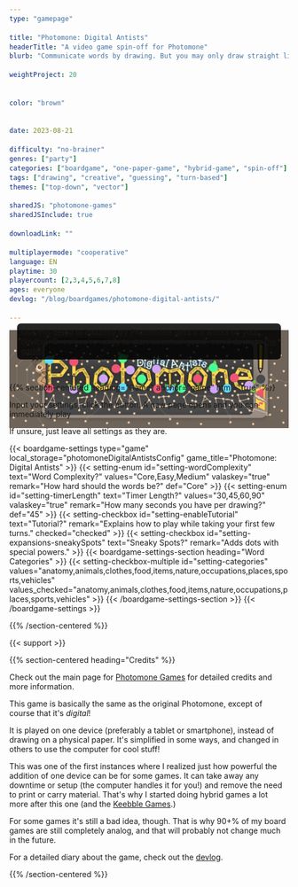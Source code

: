 ```yaml
---
type: "gamepage"

title: "Photomone: Digital Antists"
headerTitle: "A video game spin-off for Photomone"
blurb: "Communicate words by drawing. But you may only draw straight lines between the dots on your screen, and not all dots are created equal."

weightProject: 20


color: "brown"


date: 2023-08-21

difficulty: "no-brainer"
genres: ["party"]
categories: ["boardgame", "one-paper-game", "hybrid-game", "spin-off"]
tags: ["drawing", "creative", "guessing", "turn-based"]
themes: ["top-down", "vector"]

sharedJS: "photomone-games"
sharedJSInclude: true

downloadLink: ""

multiplayermode: "cooperative"
language: EN
playtime: 30
playercount: [2,3,4,5,6,7,8]
ages: everyone
devlog: "/blog/boardgames/photomone-digital-antists/"

---
```


<script>window.configStringToUse = window.localStorage.photomoneDigitalAntistsConfig;</script>
<!-- <div style="margin-top: min(3vw, 2em);"> -->

<div style="margin-bottom: -23vw; position: relative; z-index: -1; opacity: 0.9;">
  <img src="assets/photomone_digital_antists_header.webp">
</div>

<div style="max-width: 720px; margin: auto; padding: 1em;">
<!-- <h2 style="text-align: center; filter: drop-shadow(0 0 4px black);">Try it!</h2> -->

<p style="background-color: rgba(0,0,0,0.86); border-radius: 0.5em; padding: 0.5em;;">Use this demo to instantly try Photomone (and if it works on your device). Once you're ready to start an actual game, scroll down to <a href="#game">the game</a>.</p>

<div class="photomone-canvas" data-addui="true" data-pointradiusfactor="0.02" data-pointboundsmin="50" data-pointboundsmax="100" data-linewidthfactor="0.015" data-noexpansions="true" data-transparentbackground="false" style="filter: drop-shadow(0 0 12px #222);"></div>

</div>

{{% section-centered heading="Game" anchor="game" html="true" %}}

<p>Input your settings, click the button. A new page opens and you can immediately play</p>

<p>If unsure, just leave all settings as they are.</p>

{{< boardgame-settings type="game" local_storage="photomoneDigitalAntistsConfig" game_title="Photomone: Digital Antists" >}}
  {{< setting-enum id="setting-wordComplexity" text="Word Complexity?" values="Core,Easy,Medium" valaskey="true" remark="How hard should the words be?" def="Core" >}}
  {{< setting-enum id="setting-timerLength" text="Timer Length?" values="30,45,60,90" valaskey="true" remark="How many seconds you have per drawing?" def="45" >}}
  {{< setting-checkbox id="setting-enableTutorial" text="Tutorial?" remark="Explains how to play while taking your first few turns." checked="checked" >}}
  {{< setting-checkbox id="setting-expansions-sneakySpots" text="Sneaky Spots?" remark="Adds dots with special powers." >}}
  {{< boardgame-settings-section heading="Word Categories" >}}
    {{< setting-checkbox-multiple id="setting-categories" values="anatomy,animals,clothes,food,items,nature,occupations,places,sports,vehicles" values_checked="anatomy,animals,clothes,food,items,nature,occupations,places,sports,vehicles" >}}
  {{< /boardgame-settings-section >}}
{{< /boardgame-settings >}}

{{% /section-centered %}}

{{< support >}}

{{% section-centered heading="Credits" %}}

Check out the main page for [Photomone Games](/photomone-games/) for detailed credits and more information.

This game is basically the same as the original Photomone, except of course that it's _digital_!

It is played on one device (preferably a tablet or smartphone), instead of drawing on a physical paper. It's simplified in some ways, and changed in others to use the computer for cool stuff! 

This was one of the first instances where I realized just how powerful the addition of one device can be for some games. It can take away any downtime or setup (the computer handles it for you!) and remove the need to print or carry material. That's why I started doing hybrid games a lot more after this one (and the [Keebble Games](/keebble-games/).)

For some games it's still a bad idea, though. That is why 90+% of my board games are still completely analog, and that will probably not change much in the future.

For a detailed diary about the game, check out the [devlog](/blog/boardgames/photomone-digital-antists).

{{% /section-centered %}}

<script>
window.onload = (ev) => {
  const p = new PHOTOMONE.Game({ gameTitle: "photomoneDigital", loadGame: false })
}
</script>